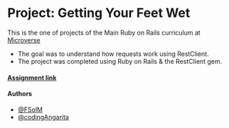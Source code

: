 # Project: Getting Your Feet Wet

This is the one of projects of the Main Ruby on Rails curriculum at [Microverse](https://www.microverse.org/)
* The goal was to understand how requests work using RestClient.
* The project was completed using Ruby on Rails & the RestClient gem.

#### [Assignment link](https://www.theodinproject.com/courses/ruby-on-rails/lessons/basic-routes-views-and-controllers)  

#### Authors

* [@FSolM](https://github.com/https://github.com/FSolM)
* [@codingAngarita](https://github.com/codingAngarita)